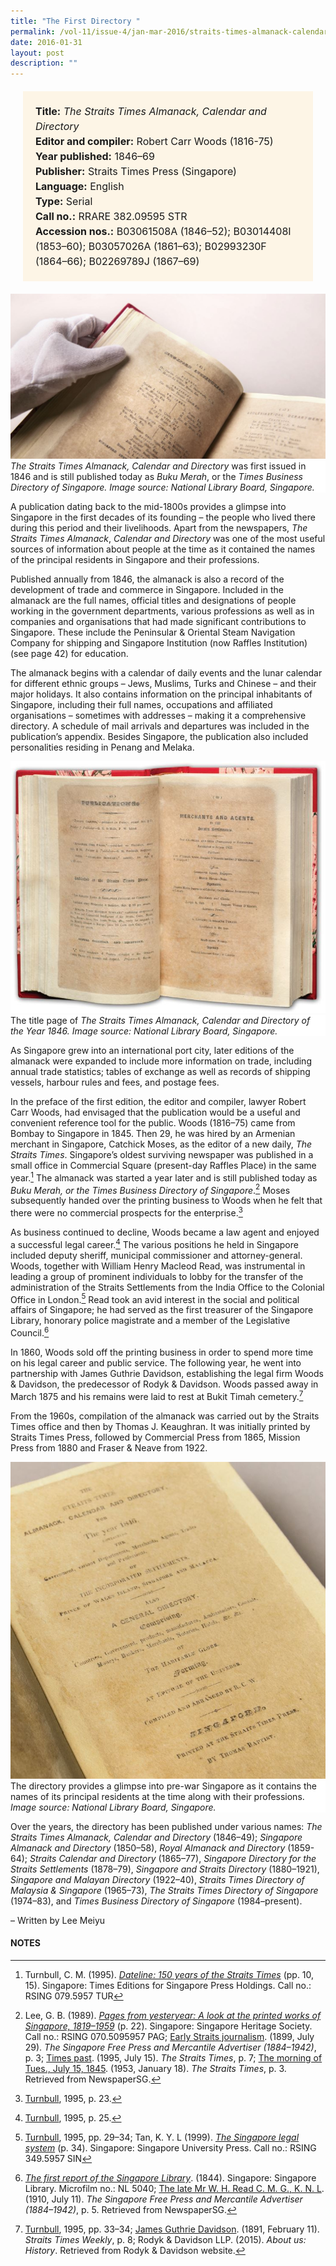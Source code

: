 ```yaml
---
title: "The First Directory "
permalink: /vol-11/issue-4/jan-mar-2016/straits-times-almanack-calendar-directory
date: 2016-01-31
layout: post
description: ""
---
```


<span style="background-colour: #fdf5e6; padding: 20px; margin: 20px; background:#fdf5e6; display:block; font-size:1rem; line-height:1.5rem;"> 
	<b>Title:</b> <i>The Straits Times Almanack, Calendar and Directory </i><br>
	<b>Editor and compiler:</b> Robert Carr Woods (1816-75)<br>
<b>Year published:</b> 1846–69<br>
<b>Publisher:</b> Straits Times Press (Singapore)<br>
<b>Language:</b> English<br>
<b>Type:</b> Serial<br>
<b>Call no.:</b> RRARE 382.09595 STR<br>
<b>Accession nos.:</b> B03061508A (1846–52); B03014408I (1853–60); B03057026A (1861–63); B02993230F (1864–66); B02269789J (1867–69)
</span>

<img src="/images/vol-11-issue-4/the-first-directory/D1.JPG">
<div style="background-color: white;"><i>The Straits Times Almanack, Calendar and	Directory</i> was first issued in 1846 and is still published today as <i>Buku Merah</i>, or the <i>Times Business Directory of Singapore. Image source: 
National Library Board, Singapore.</i></div>

A publication dating back to the mid-1800s provides a glimpse into Singapore in the first decades of its founding – the people 
who lived there during this period and their livelihoods. Apart from the newspapers, *The Straits Times Almanack*, *Calendar 
and Directory* was one of the most useful sources of information about people at the time as it contained the names of the 
principal residents in Singapore and their professions.

Published annually from 1846, the almanack is also a record of the development of trade and commerce in Singapore. Included in the almanack are the full names, official titles and designations of people working in the government departments, various professions as well as in companies and organisations that had made significant contributions to Singapore. These include 
the Peninsular & Oriental Steam Navigation Company for shipping and Singapore Institution (now Raffles Institution) (see page 42) for education.

The almanack begins with a calendar of daily events and the lunar calendar for different ethnic groups – Jews, Muslims, Turks and Chinese – and their major holidays. It also contains information on the principal inhabitants of Singapore, including 
their full names, occupations and affiliated organisations – sometimes with addresses – making it a comprehensive directory. A schedule of mail arrivals and departures was included in the publication’s appendix. Besides Singapore, the publication also 
included personalities residing in Penang and Melaka.

<img src="/images/vol-11-issue-4/the-first-directory/D3.JPG">
<div style="background-color: white;">The title page of <i>The Straits Times Almanack, Calendar and Directory of the Year 1846. Image source: National Library Board, Singapore.</i></div>

As Singapore grew into an international port city, later editions of the almanack were expanded to include more information on trade, including annual trade statistics; tables of exchange as well as records of shipping vessels, harbour rules and fees, and postage fees.

In the preface of the first edition, the editor and compiler, lawyer Robert Carr Woods, had envisaged that the publication would be a useful and convenient reference tool for the public. Woods (1816–75) came from Bombay to Singapore in 1845. Then 29, he was hired by an Armenian merchant in Singapore, Catchick Moses, as the editor of a new daily, *The Straits Times*. Singapore’s oldest surviving newspaper was published in a small office in Commercial Square (present-day Raffles Place) in the same year.[^1] The almanack was started a year later and is still published today as *Buku Merah, or the Times Business Directory of Singapore*.[^2] Moses subsequently handed over the printing business to Woods when he felt that there were no commercial prospects for the enterprise.[^3]

As business continued to decline, Woods became a law agent and enjoyed a successful legal career.[^4] The various positions he held in Singapore included deputy sheriff, municipal commissioner and attorney-general. Woods, together with William Henry Macleod Read, was instrumental in leading a group of prominent individuals to lobby for the transfer of the administration of the Straits Settlements from the India Office to the Colonial Office in London.[^5] Read took an avid interest in the social and political affairs of Singapore; he had served as the first treasurer of the Singapore Library, honorary police magistrate and a member of the Legislative Council.[^6]

In 1860, Woods sold off the printing business in order to spend more time on his legal career and public service. The following year, he went into partnership with James Guthrie Davidson, establishing the legal firm Woods & Davidson, the predecessor of Rodyk & Davidson. Woods passed away in March 1875 and his remains were laid to rest at Bukit Timah cemetery.[^7]

From the 1960s, compilation of the almanack was carried out by the Straits Times office and then by Thomas J. Keaughran. It was initially printed by Straits Times Press, followed by Commercial Press from 1865, Mission Press from 1880 and Fraser & Neave from 1922.

<img src="/images/vol-11-issue-4/the-first-directory/D2.JPG">
<div style="background-color: white;">The directory provides a glimpse into pre-war Singapore as it contains the names of its principal residents at the time along with their professions. <i>Image source: National Library Board, Singapore.</i></div>

Over the years, the directory has been published under various names: *The Straits Times Almanack, Calendar and Directory* (1846–49); *Singapore Almanack and Directory* (1850–58), *Royal Almanack and Directory* (1859-64); *Straits Calendar and Directory* (1865–77), *Singapore Directory for the Straits Settlements* (1878–79), *Singapore and Straits Directory* (1880–1921), *Singapore and Malayan Directory* (1922–40), *Straits Times Directory of Malaysia & Singapore* (1965–73), *The Straits Times Directory of Singapore* (1974–83), and *Times Business Directory of Singapore* (1984–present). 

– Written by Lee Meiyu

#### **NOTES**
[^1]:Turnbull, C. M. (1995). [*Dateline: 150 years of the Straits Times*](https://eservice.nlb.gov.sg/item_holding.aspx?bid=7471414) (pp. 10, 15). Singapore: Times Editions for Singapore Press Holdings.  Call no.: RSING 079.5957 TUR
[^2]:Lee, G. B. (1989). [*Pages from yesteryear: A look at the printed works of Singapore, 1819–1959*](https://eservice.nlb.gov.sg/item_holding.aspx?bid=5360274) (p. 22). Singapore: Singapore Heritage Society. Call no.: RSING 070.5095957 PAG; [Early Straits journalism](http://eresources.nlb.gov.sg/newspapers/Digitised/Article/singfreepressb18990729-1.2.20). (1899, July 29). *The Singapore Free Press and Mercantile Advertiser (1884–1942)*, p. 3; [Times past](http://eresources.nlb.gov.sg/newspapers/Digitised/Article/straitstimes19950715-1.2.223.4.1). (1995, July 15). *The Straits Times*, p. 7; [The morning of Tues., July 15, 1845](http://eresources.nlb.gov.sg/newspapers/Digitised/Article/straitstimes19530118-1.2.169.4). (1953, January 18). *The Straits Times*, p. 3. Retrieved from NewspaperSG.
[^3]:[Turnbull](https://eservice.nlb.gov.sg/item_holding.aspx?bid=7471414), 1995, p. 23.
[^4]:[Turnbull](https://eservice.nlb.gov.sg/item_holding.aspx?bid=7471414), 1995, p. 25.
[^5]:[Turnbull](https://eservice.nlb.gov.sg/item_holding.aspx?bid=7471414), 1995, pp. 29–34; Tan, K. Y. L (1999). [*The Singapore legal system*](https://eservice.nlb.gov.sg/item_holding.aspx?bid=9337910) (p. 34). Singapore: Singapore University Press. Call no.: RSING 349.5957 SIN
[^6]:[*The first report of the Singapore Library*](https://eresources.nlb.gov.sg/printheritage/detail/3c12fae7-bfb5-4524-ab57-892031e43abc.aspx). (1844). Singapore: Singapore Library. Microfilm no.: NL 5040; [The late Mr W. H. Read C. M. G., K. N. L](http://eresources.nlb.gov.sg/newspapers/Digitised/Article/singfreepressb19100711-1.2.32). (1910, July 11). *The Singapore Free Press and Mercantile Advertiser (1884–1942)*, p. 5. Retrieved from NewspaperSG.
[^7]:[Turnbull](https://eservice.nlb.gov.sg/item_holding.aspx?bid=7471414), 1995, pp. 33–34; [James Guthrie Davidson](http://eresources.nlb.gov.sg/newspapers/Digitised/Article/stweekly18910211-1.2.49). (1891, February 11). *Straits Times Weekly*, p. 8; Rodyk & Davidson LLP. (2015). *About us: History*. Retrieved from Rodyk & Davidson website.